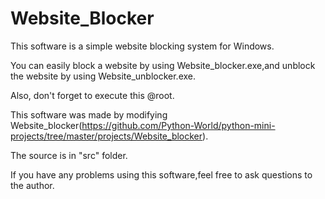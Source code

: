 # Website_Blocker
This software is a simple website blocking system for Windows.

You can easily block a website by using Website_blocker.exe,and unblock the website by using Website_unblocker.exe.

Also, don't forget to execute this @root.

This software was made by modifying Website_blocker(https://github.com/Python-World/python-mini-projects/tree/master/projects/Website_blocker).

The source is in "src" folder.

If you have any problems using this software,feel free to ask questions to the author.

